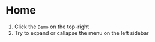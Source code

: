 # Home

1. Click the `Demo` on the top-right
2. Try to expand or callapse the menu on the left sidebar
